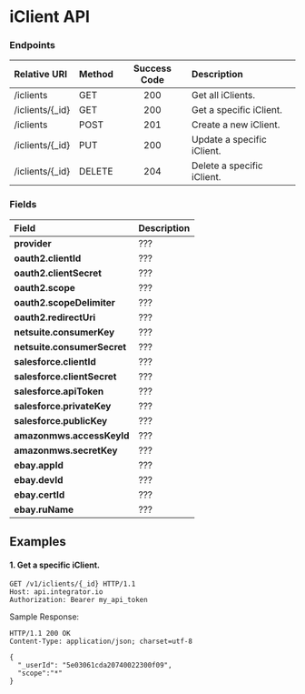 iClient API
===========

### Endpoints
| Relative URI| Method | Success Code | Description|
|:-------------------|:-------|:------------:|:------------------------------|
|/iclients|GET|200|Get all iClients.|
|/iclients/{_id}|GET|200|Get a specific iClient.|
|/iclients|POST|201|Create a new iClient.|
|/iclients/{_id}|PUT|200|Update a specific iClient.|
|/iclients/{_id}|DELETE|204|Delete a specific iClient.|

### Fields

| Field| Description|
|:------------|:------------|
| **provider**|???|
| **oauth2.clientId**|???|
| **oauth2.clientSecret**|???|
| **oauth2.scope**|???|
| **oauth2.scopeDelimiter**|???|
| **oauth2.redirectUri**|???|
| **netsuite.consumerKey**|???|
| **netsuite.consumerSecret**|???|
| **salesforce.clientId**|???|
| **salesforce.clientSecret**|???|
| **salesforce.apiToken**|???|
| **salesforce.privateKey**|???|
| **salesforce.publicKey**|???|
| **amazonmws.accessKeyId**|???|
| **amazonmws.secretKey**|???|
| **ebay.appId**|???|
| **ebay.devId**|???|
| **ebay.certId**|???|
| **ebay.ruName**|???|


## Examples

#### 1.  Get a specific iClient.

```
GET /v1/iclients/{_id} HTTP/1.1
Host: api.integrator.io
Authorization: Bearer my_api_token
```

Sample Response:

```
HTTP/1.1 200 OK
Content-Type: application/json; charset=utf-8

{
  "_userId": "5e03061cda20740022300f09",
  "scope":"*"
}
```
